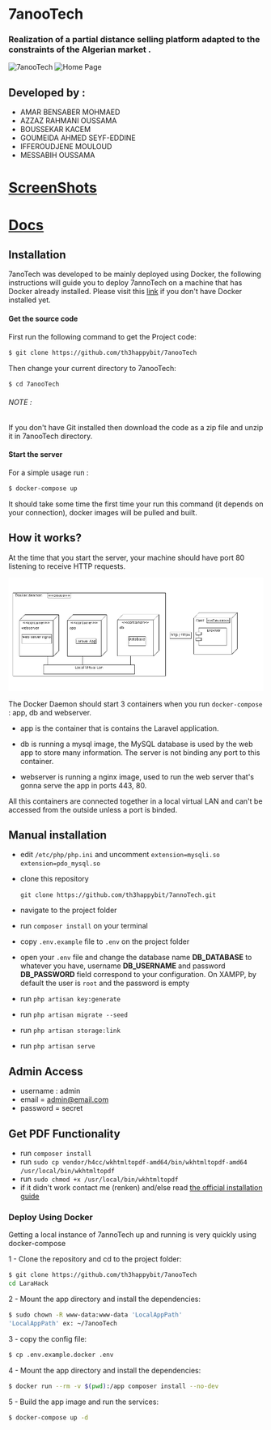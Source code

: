 # 7anooTech
### Realization of a partial distance selling platform adapted to the constraints of the Algerian market .

<img src="https://raw.githubusercontent.com/th3happybit/7anooTech/master/logo.png" alt="7anooTech" class="inline"/>

<img src="https://raw.githubusercontent.com/th3happybit/7anooTech/master/7anooTechScreenShots/7anooTechScreenshot-2018-6-5-SupperetteCom-Home-1.jpg" alt="Home Page" class="inline"/>

## Developed by :
- AMAR BENSABER MOHMAED
- AZZAZ RAHMANI OUSSAMA
- BOUSSEKAR KACEM
- GOUMEIDA AHMED SEYF-EDDINE 
- IFFEROUDJENE MOULOUD
- MESSABIH OUSSAMA

# [ ScreenShots ]( https://github.com/th3happybit/7anooTech/blob/master/7anooTechScreenShots/README.md )

# [ Docs ]( https://github.com/th3happybit/7anooTech/blob/master/docs/README.md )


## Installation
7anoTech was developed to be mainly deployed using Docker, the following instructions will guide you to deploy 7annoTech on a machine that has Docker already installed. Please visit this [link](https://docs.docker.com/install/) if you don't have Docker installed yet.

#### Get the source code
First run the following command to get the Project code:
```bash
$ git clone https://github.com/th3happybit/7anooTech
```

Then change your current directory to 7anooTech:
```bash
$ cd 7anooTech
```

###### NOTE :
If you don't have Git installed then download the code as a zip file and unzip it in 7anooTech directory.

#### Start the server
For a simple usage run :
```bash
$ docker-compose up
```
It should take some time the first time your run this command (it depends on your connection), docker images will be pulled and built.

## How it works?
At the time that you start the server, your machine should have port 80 listening to receive HTTP requests.

![deployment diagram](/img/DeploymentDiagram.png)

The Docker Daemon should start 3 containers when you run `docker-compose` : app, db and webserver.
- app is the container that is contains the Laravel application.

- db is running a mysql image, the MySQL database is used by the web app to store many information. The server is not binding any port to this container.

- webserver is running a nginx image, used to run the web server that's gonna serve the app in ports 443, 80.

All this containers are connected together in a local virtual LAN and can't be accessed from the outside unless a port is binded.


## Manual installation


- edit `/etc/php/php.ini` and uncomment 
	`extension=mysqli.so
	extension=pdo_mysql.so`
- clone this repository

	`git clone https://github.com/th3happybit/7annoTech.git`

- navigate to the project folder
- run `composer install` on your terminal
- copy `.env.example` file to `.env` on the project folder
- open your `.env` file and change the database name **DB_DATABASE** to whatever you have, username **DB_USERNAME** and password **DB_PASSWORD** field correspond to your configuration. On XAMPP, by default the user is `root` and the password is empty
- run `php artisan key:generate`
- run `php artisan migrate --seed`
- run `php artisan storage:link`
- run `php artisan serve`

## Admin Access
- username : admin
- email = admin@email.com
- password = secret

## Get PDF Functionality
- run `composer install`
- run `sudo cp vendor/h4cc/wkhtmltopdf-amd64/bin/wkhtmltopdf-amd64 /usr/local/bin/wkhtmltopdf`
- run `sudo chmod +x /usr/local/bin/wkhtmltopdf`
- if it didn't work contact me (renken) and/else read [the official installation guide](https://github.com/barryvdh/laravel-snappy)

### Deploy Using Docker 

Getting a local instance of 7annoTech up and running is very quickly using docker-compose

1 - Clone the repository and cd to the project folder:
```bash
$ git clone https://github.com/th3happybit/7anooTech
cd LaraHack 
```

2 - Mount the app directory and install the dependencies:
```bash
$ sudo chown -R www-data:www-data 'LocalAppPath'
'LocalAppPath' ex: ~/7anooTech
```

3 - copy the config file:
```bash
$ cp .env.example.docker .env
```

4 - Mount the app directory and install the dependencies:
```bash
$ docker run --rm -v $(pwd):/app composer install --no-dev
```

5 - Build the app image and run the services:
```bash
$ docker-compose up -d
```

